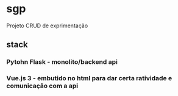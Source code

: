 # sgp
Projeto CRUD de exprimentação
## stack
### Pytohn Flask - monolito/backend api
### Vue.js 3 - embutido no html para dar certa ratividade e comunicação com a api

